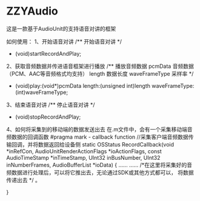# ZZYAudio
这是一款基于AudioUnit的支持语音对讲的框架

如何使用：
1、开始语音对讲
/**
 开始语音对讲
 */
- (void)startRecordAndPlay;

2、获取音频数据并传进语音框架进行播放
/**
播放音频数据
pcmData        音频数据（PCM、AAC等音频格式均支持）
length         数据长度
waveFrameType  采样率
*/
- (void)play:(void*)pcmData length:(unsigned int)length waveFrameType:(int)waveFrameType;

3、结束语音对讲
/**
 停止语音对讲
 */
- (void)stopRecordAndPlay;

4、如何将采集到的移动端的数据发送出去
在.m文件中，会有一个采集移动端音频数据的回调函数
#pragma mark - callback function
//采集客户端音频数据传输回调，并将数据返回给设备侧
static OSStatus RecordCallback(void *inRefCon,
                               AudioUnitRenderActionFlags *ioActionFlags,
                               const AudioTimeStamp *inTimeStamp,
                               UInt32 inBusNumber,
                               UInt32 inNumberFrames,
                               AudioBufferList *ioData) {
    ......
    ......
    /*在这里将采集好的音频数据进行处理后，可以将它推出去，无论通过SDK或其他方式都可以，
    将数据传递出去
    */
    。
                         
}
                              
